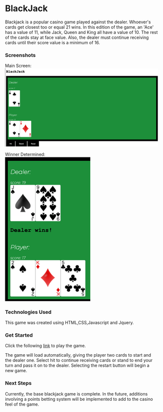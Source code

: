 # BlackJack

Blackjack is a popular casino game played against the dealer. Whoever's cards get closest too or equal 21 wins. In this edition of the game, an 'Ace' has a value of 11, while Jack, Queen and King all have a value of 10. The rest of the cards stay at face value. Also, the dealer must continue receiving cards until their score value is a minimum of 16.

### Screenshots

Main Screen:
![](/Card%20Images/BlackJack_Main_Screen.png)

Winner Determined:\
![](/Card%20Images/BlackJack_Winner.png)

### Technologies Used

This game was created using HTML,CSS,Javascript and Jquery.

### Get Started

Click the following [link](https://black-jack-game-htlcx0twk-sraj1820.vercel.app/) to play the game.


The game will load automatically, giving the player two cards to start and the dealer one. Select hit to continue receiving cards or stand to end your turn and pass it on to the dealer. Selecting the restart button will begin a new game.

### Next Steps

Currently, the base blackjack game is complete. In the future, additions involving a points betting system will be implemented to add to the casino feel of the game.
